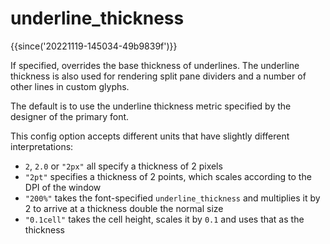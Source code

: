 # underline_thickness

{{since('20221119-145034-49b9839f')}}

If specified, overrides the base thickness of underlines. The underline
thickness is also used for rendering split pane dividers and a number of other
lines in custom glyphs.

The default is to use the underline thickness metric specified by the designer
of the primary font.

This config option accepts different units that have slightly different interpretations:

* `2`, `2.0` or `"2px"` all specify a thickness of 2 pixels
* `"2pt"` specifies a thickness of 2 points, which scales according to the DPI of the window
* `"200%"` takes the font-specified `underline_thickness` and multiplies it by 2 to arrive at a thickness double the normal size
* `"0.1cell"` takes the cell height, scales it by `0.1` and uses that as the thickness



